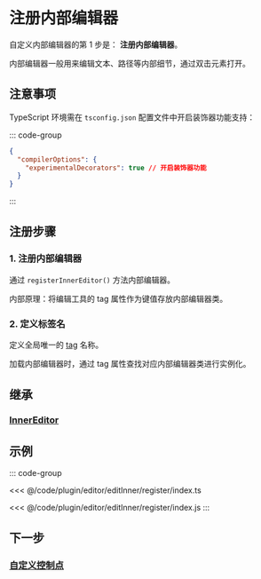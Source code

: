# 注册内部编辑器

自定义内部编辑器的第 1 步是： **注册内部编辑器**。

内部编辑器一般用来编辑文本、路径等内部细节，通过双击元素打开。

## 注意事项

TypeScript 环境需在 `tsconfig.json` 配置文件中开启装饰器功能支持：

::: code-group

```json [tsconfig.json]
{
  "compilerOptions": {
    "experimentalDecorators": true // 开启装饰器功能
  }
}
```

:::

## 注册步骤

### 1. 注册内部编辑器

通过 `registerInnerEditor()` 方法内部编辑器。

内部原理：将编辑工具的 tag 属性作为键值存放内部编辑器类。

### 2. 定义标签名

定义全局唯一的 [tag](/reference/property/tag) 名称。

加载内部编辑器时，通过 tag 属性查找对应内部编辑器类进行实例化。

## 继承

### [InnerEditor](../InnerEditor.md)

## 示例

::: code-group

<<< @/code/plugin/editor/editInner/register/index.ts

<<< @/code/plugin/editor/editInner/register/index.js
:::

## 下一步

### [自定义控制点](/plugin/in/editor/editInner/load.md)
